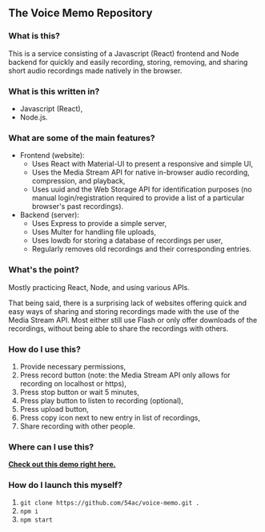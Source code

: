## The Voice Memo Repository

### What is this?

This is a service consisting of a Javascript (React) frontend and Node backend for quickly and easily recording, storing, removing, and sharing short audio recordings made natively in the browser.

### What is this written in?

- Javascript (React),
- Node.js.

### What are some of the main features?

- Frontend (website):
  - Uses React with Material-UI to present a responsive and simple UI,
  - Uses the Media Stream API for native in-browser audio recording, compression, and playback,
  - Uses uuid and the Web Storage API for identification purposes (no manual login/registration required to provide a list of a particular browser's past recordings).
- Backend (server):
  - Uses Express to provide a simple server,
  - Uses Multer for handling file uploads,
  - Uses lowdb for storing a database of recordings per user,
  - Regularly removes old recordings and their corresponding entries.

### What's the point?

Mostly practicing React, Node, and using various APIs.

That being said, there is a surprising lack of websites offering quick and easy ways of sharing and storing recordings made with the use of the Media Stream API. Most either still use Flash or only offer downloads of the recordings, without being able to share the recordings with others.

### How do I use this?

1. Provide necessary permissions,
2. Press record button (note: the Media Stream API only allows for recording on localhost or https),
3. Press stop button or wait 5 minutes,
4. Press play button to listen to recording (optional),
5. Press upload button,
6. Press copy icon next to new entry in list of recordings,
7. Share recording with other people.

### Where can I use this?

**[Check out this demo right here.](https://54ac.ovh:5441/)**

### How do I launch this myself?

1. `git clone https://github.com/54ac/voice-memo.git .`
2. `npm i`
3. `npm start`
